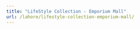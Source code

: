 ```yaml
---
title: "LifeStyle Collection - Emporium Mall"
url: /lahore/lifestyle-collection-emporium-mall/
---
```

